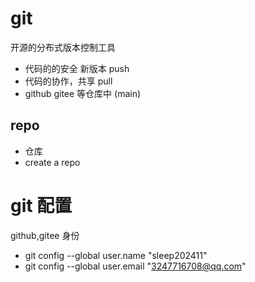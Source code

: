 # git

开源的分布式版本控制工具
- 代码的的安全 新版本 push
- 代码的协作，共享 pull
- github gitee 等仓库中 (main)

## repo
  - 仓库
  - create a repo
# git 配置
  github,gitee 身份
- git config --global user.name "sleep202411"
- git config --global user.email "3247716708@qq.com"